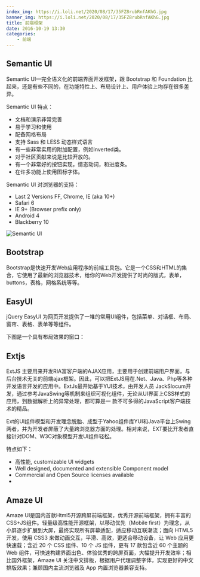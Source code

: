 ```yaml
---
index_img: https://i.loli.net/2020/08/17/35FZ8rubRnfAKhG.jpg
banner_img: https://i.loli.net/2020/08/17/35FZ8rubRnfAKhG.jpg
title: 前端框架
date: 2016-10-19 13:30
categories:
    - 前端
---
```


## Semantic UI

Semantic UI—完全语义化的前端界面开发框架，跟 Bootstrap 和 Foundation 比起来，还是有些不同的，在功能特性上、布局设计上、用户体验上均存在很多差异。

Semantic UI 特点：

- 文档和演示非常完善
- 易于学习和使用
- 配备网格布局
- 支持 Sass 和 LESS 动态样式语言
- 有一些非常实用的附加配置，例如inverted类。
- 对于社区贡献来说是比较开放的。
- 有一个非常好的按钮实现，情态动词，和进度条。
- 在许多功能上使用图标字体。


Semantic UI 对浏览器的支持：

- Last 2 Versions FF, Chrome, IE (aka 10+)
- Safari 6
- IE 9+ (Browser prefix only)
- Android 4
- Blackberry 10

![Semantic UI](http://static.oschina.net/uploads/space/2013/1008/140748_1T9v_119807.jpg)


## Bootstrap

Bootstrap是快速开发Web应用程序的前端工具包。它是一个CSS和HTML的集合，它使用了最新的浏览器技术，给你的Web开发提供了时尚的版式，表单，buttons，表格，网格系统等等。



## EasyUI
jQuery EasyUI 为网页开发提供了一堆的常用UI组件，包括菜单、对话框、布局、窗帘、表格、表单等等组件。

下图是一个具有布局效果的窗口：



## Extjs

ExtJS 主要用来开发RIA富客户端的AJAX应用，主要用于创建前端用户界面，与后台技术无关的前端ajax框架。因此，可以把ExtJS用在.Net、Java、Php等各种开发语言开发的应用中。ExtJs最开始基于YUI技术，由开发人员 JackSlocum开发，通过参考JavaSwing等机制来组织可视化组件，无论从UI界面上CSS样式的应用，到数据解析上的异常处理，都可算是一 款不可多得的JavaScript客户端技术的精品。



Ext的UI组件模型和开发理念脱胎、成型于Yahoo组件库YUI和Java平台上Swing两者，并为开发者屏蔽了大量跨浏览器方面的处理。相对来说，EXT要比开发者直接针对DOM、W3C对象模型开发UI组件轻松。

特点如下：

- 高性能, customizable UI widgets
- Well designed, documented and extensible Component model
- Commercial and Open Source licenses available
-


## Amaze UI

 Amaze UI是国内首款Html5开源跨屏前端框架，优秀开源前端框架，拥有丰富的CSS+JS组件。轻量级高性能开源框架，以移动优先（Mobile first）为理念，从小屏逐步扩展到大屏，最终实现所有屏幕适配，适应移动互联潮流；面向 HTML5 开发，使用 CSS3 来做动画交互，平滑、高效，更适合移动设备，让 Web 应用更快速载；含近 20 个 CSS 组件、10 个 JS 组件，更有 17 款包含近 60 个主题的 Web 组件，可快速构建界面出色、体验优秀的跨屏页面，大幅提升开发效率；相比国外框架，Amaze UI 关注中文排版，根据用户代理调整字体，实现更好的中文排版效果；兼顾国内主流浏览器及 App 内置浏览器兼容支持。
